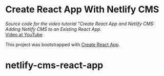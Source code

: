 # Create React App With Netlify CMS
*Source code for the video tutorial "Create React App and Netlify CMS: Adding Netlify CMS to an Existing React App.*
<br>
[Video at YouTube](https://youtu.be/CZ0JBAf3_r4)

This project was bootstrapped with [Create React App](https://github.com/facebook/create-react-app).

# netlify-cms-react-app
